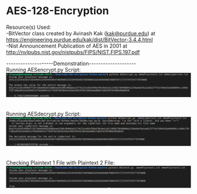# AES-128-Encryption



Resource(s) Used: </br>
-BitVector class created by Avinash Kak (kak@purdue.edu) at https://engineering.purdue.edu/kak/dist/BitVector-3.4.4.html </br>
-Nist Announcement Publication of AES in 2001 at http://nvlpubs.nist.gov/nistpubs/FIPS/NIST.FIPS.197.pdf </br>




--------------------Demonstration--------------------<br />
Running AESencrypt.py Script: <br />
![encrypt](/Demo/1.encrypt.png)
<br /><br /><br />
Running AESdecrypt.py Script: <br />
![decrypt](/Demo/2.decrypt.png)
<br /><br /><br />
Checking Plaintext 1 File with Plaintext 2 File: <br />
![check](/Demo/3.check.png)
<br /><br /><br />


